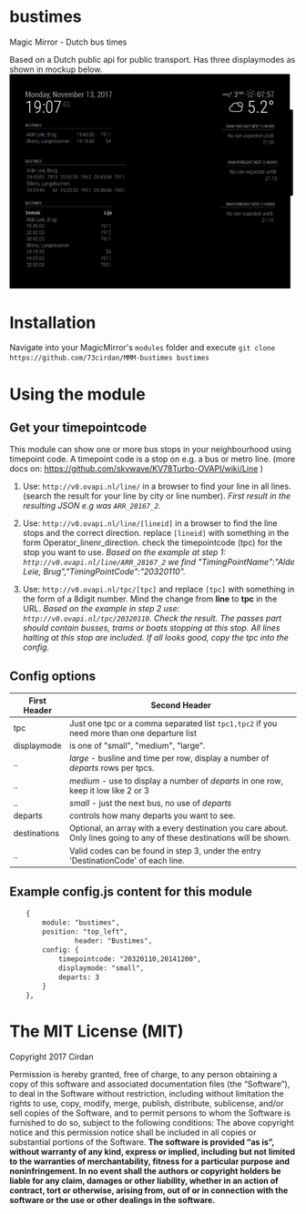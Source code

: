 # bustimes
Magic Mirror - Dutch bus times

Based on a Dutch public api for public transport. Has three displaymodes as shown in mockup below.
![call](https://github.com/73cirdan/MMM-bustimes/blob/master/screenshot.png)
# Installation
Navigate into your MagicMirror's `modules` folder and execute
 `git clone https://github.com/73cirdan/MMM-bustimes bustimes`
# Using the module
## Get your timepointcode
This module can show one or more bus stops in your neighbourhood using timepoint code.
A timepoint code is a stop on e.g. a bus or metro line.
(more docs on: https://github.com/skywave/KV78Turbo-OVAPI/wiki/Line )

1. Use: `http://v0.ovapi.nl/line/`
  in a browser to find your line in all lines.
  (search the result for your line by city or line number).
  *First result in the resulting JSON e.g was `ARR_28167_2`.*

1. Use: `http://v0.ovapi.nl/line/[lineid]`
  in a browser to find the line stops and the correct direction.
  replace `[lineid]` with something in the form Operator_linenr_direction.
  check the timepointcode (tpc) for the stop you want to use.
  *Based on the example at step 1: `http://v0.ovapi.nl/line/ARR_28167_2`
  we find "TimingPointName":"Alde Leie, Brug","TimingPointCode":"20320110".*

1. Use: `http://v0.ovapi.nl/tpc/[tpc]`
  and replace `[tpc]` with something in the form of a 8digit number.
  Mind the change from **line** to **tpc** in the URL.
  *Based on the example in step 2 use: `http://v0.ovapi.nl/tpc/20320110`.*
  *Check the result. The passes part should contain busses, trams or boats stopping at this stop. All lines halting at this stop are included. If all looks good, copy the tpc into the config.*

## Config options

First Header | Second Header
------------ | -------------
tpc | Just one tpc or a comma separated list `tpc1,tpc2` if you need more than one departure list
displaymode | is one of "small", "medium", "large".
.. | *large* - busline and time per row, display a number of *departs* rows per tpcs.
.. | *medium* - use <departs> to display a number of *departs* in one row, keep it low like 2 or 3
.. | *small* - just the next bus, no use of *departs*
departs | controls how many departs you want to see.
destinations | Optional, an array with a every destination you care about. Only lines going to any of these destinations will be shown.
.. | Valid codes can be found in step 3, under the entry 'DestinationCode' of each line.

## Example config.js content for this module
		{
			module: "bustimes",
			position: "top_left",
                	header: "Bustimes",
			config: {
				timepointcode: "20320110,20141200",
				displaymode: "small",
				departs: 3
			}
		},

The MIT License (MIT)
=====================
Copyright 2017 Cirdan

Permission is hereby granted, free of charge, to any person obtaining a copy of this software and associated documentation files (the “Software”), to deal in the Software without restriction, including without limitation the rights to use, copy, modify, merge, publish, distribute, sublicense, and/or sell copies of the Software, and to permit persons to whom the Software is furnished to do so, subject to the following conditions: The above copyright notice and this permission notice shall be included in all copies or substantial portions of the Software. **The software is provided “as is”, without warranty of any kind, express or implied, including but not limited to the warranties of merchantability, fitness for a particular purpose and noninfringement. In no event shall the authors or copyright holders be liable for any claim, damages or other liability, whether in an action of contract, tort or otherwise, arising from, out of or in connection with the software or the use or other dealings in the software.**

